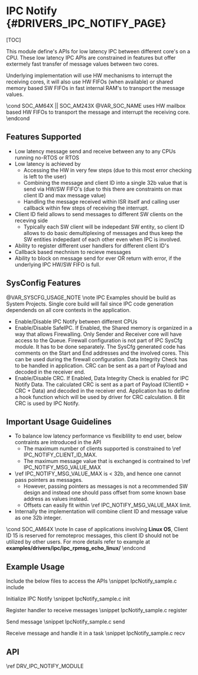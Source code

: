 # IPC Notify {#DRIVERS_IPC_NOTIFY_PAGE}

[TOC]

This module define's APIs for low latency IPC between different core's on a CPU.
These low latency IPC APIs are constrained in features but offer extermely fast
transfer of message values between two cores.

Underlying implementation will use HW mechanisms to interrupt the
receiving cores, it will also use HW FIFOs (when available)
or shared memory based SW FIFOs in fast internal RAM's
to transport the message values.

\cond SOC_AM64X || SOC_AM243X
@VAR_SOC_NAME uses HW mailbox based HW FIFOs to transport the message and interrupt the receiving core.
\endcond

## Features Supported

- Low latency message send and receive between any to any CPUs running no-RTOS or RTOS
- Low latency is achieved by
  - Accessing the HW in very few steps (due to this most error checking is left to the user)
  - Combining the message and client ID into a single 32b value that is send via HW/SW FIFO's
    (due to this there are constraints on max client ID and max message value)
  - Handling the message received within ISR itself and calling user callback within few steps of receiving the interrupt.
- Client ID field allows to send messages to different SW clients on the receving side
  - Typically each SW client will be indepedant SW entity, so client ID allows to do basic
    demultiplexing of messages and thus keep the SW entities indepedant of each other even when IPC is involved.
- Ability to register different user handlers for different client ID's
- Callback based mechnism to recieve messages
- Ability to block on message send for ever OR return with error, if the underlying IPC HW/SW FIFO is full.

## SysConfig Features

@VAR_SYSCFG_USAGE_NOTE
\note IPC Examples should be build as System Projects. Single core build will fail since IPC code generation dependends on all core contexts in the application.

- Enable/Disable IPC Notify between different CPUs
- Enable/Disable SafeIPC. If Enabled, the Shared memory is organized in a way that allows Firewalling. Only Sender and Receiver core will have access to the Queue.
  Firewall configuration is not part of IPC SysCfg module. It has to be done separately. The SysCfg generated code has comments on the Start and End addresses and
  the involved cores. This can be used during the firewall configuration. Data Integrity Check has to be handled in application. CRC can be sent as a part of Payload and decoded in the receiver end.
- Enable/Disable CRC. If Enabled, Data Integrity Check is enabled for IPC Notify Data. The calculated CRC is sent as a part of Payload (ClientID + CRC + Data) and decoded in
  the receiver end. Application has to define a hook function which will be used by driver for CRC calculation. 8 Bit CRC is used by IPC Notify.

## Important Usage Guidelines

- To balance low latency performance vs flexiblility to end user, below contraints are introduced in the API
  - The maximum number of clients supported is constrained to \ref IPC_NOTIFY_CLIENT_ID_MAX.
  - The maximum message value that is exchanged is contrained to \ref IPC_NOTIFY_MSG_VALUE_MAX
- \ref IPC_NOTIFY_MSG_VALUE_MAX is < 32b, and hence one cannot pass pointers as messages.
  - However, passing pointers as messages is not a recommended SW design and instead
    one should pass offset from some known base address as values instead.
  - Offsets can easily fit within \ref IPC_NOTIFY_MSG_VALUE_MAX limit.
- Internally the implementation will combine client ID and message value as one 32b integer.

\cond SOC_AM64X
\note In case of applications involving **Linux OS**, Client ID 15 is reserved for remoteproc messages, this client ID should not be utilized by other users.
For more details refer to example at **examples/drivers/ipc/ipc_rpmsg_echo_linux/**
\endcond

## Example Usage

Include the below files to access the APIs
\snippet IpcNotify_sample.c include

Initialize IPC Notify
\snippet IpcNotify_sample.c init

Register handler to receive messages
\snippet IpcNotify_sample.c register

Send message
\snippet IpcNotify_sample.c send

Receive message and handle it in a task
\snippet IpcNotify_sample.c recv

## API

\ref DRV_IPC_NOTIFY_MODULE
